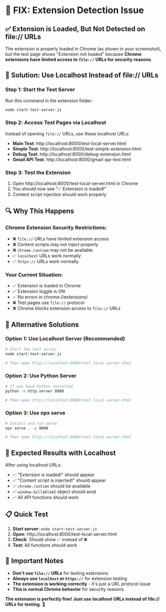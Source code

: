 # 🔧 FIX: Extension Detection Issue

## ✅ Extension is Loaded, But Not Detected on file:// URLs

The extension is properly loaded in Chrome (as shown in your screenshot), but the test page shows "Extension not loaded" because **Chrome extensions have limited access to `file://` URLs for security reasons**.

## 🎯 Solution: Use Localhost Instead of file:// URLs

### Step 1: Start the Test Server
Run this command in the extension folder:
```bash
node start-test-server.js
```

### Step 2: Access Test Pages via Localhost
Instead of opening `file://` URLs, use these localhost URLs:
- **Main Test**: http://localhost:8000/test-local-server.html
- **Simple Test**: http://localhost:8000/test-simple-extension.html
- **Debug Test**: http://localhost:8000/debug-extension.html
- **Gmail API Test**: http://localhost:8000/gmail-api-test.html

### Step 3: Test the Extension
1. Open http://localhost:8000/test-local-server.html in Chrome
2. You should now see "✅ Extension is loaded!"
3. Content script injection should work properly

## 🔍 Why This Happens

### Chrome Extension Security Restrictions:
- ❌ `file://` URLs have limited extension access
- ❌ Content scripts may not inject properly
- ❌ `chrome.runtime` may not be available
- ✅ `localhost` URLs work normally
- ✅ `https://` URLs work normally

### Your Current Situation:
- ✅ Extension is loaded in Chrome
- ✅ Extension toggle is ON
- ✅ No errors in chrome://extensions/
- ❌ Test pages use `file://` protocol
- ❌ Chrome blocks extension access to `file://` URLs

## 🚀 Alternative Solutions

### Option 1: Use Localhost Server (Recommended)
```bash
# Start the test server
node start-test-server.js

# Then open http://localhost:8000/test-local-server.html
```

### Option 2: Use Python Server
```bash
# If you have Python installed
python -m http.server 8000

# Then open http://localhost:8000/test-local-server.html
```

### Option 3: Use npx serve
```bash
# Install and run serve
npx serve . -p 8000

# Then open http://localhost:8000/test-local-server.html
```

## 🎯 Expected Results with Localhost

After using localhost URLs:
- ✅ "Extension is loaded!" should appear
- ✅ "Content script is injected!" should appear
- ✅ `chrome.runtime` should be available
- ✅ `window.billableAI` object should exist
- ✅ All API functions should work

## 📋 Quick Test

1. **Start server**: `node start-test-server.js`
2. **Open**: http://localhost:8000/test-local-server.html
3. **Check**: Should show ✅ instead of ❌
4. **Test**: All functions should work

## 🚨 Important Notes

- **Don't use `file://` URLs** for testing extensions
- **Always use `localhost` or `https://`** for extension testing
- **The extension is working correctly** - it's just a URL protocol issue
- **This is normal Chrome behavior** for security reasons

**The extension is perfectly fine! Just use localhost URLs instead of file:// URLs for testing.** 🎉 